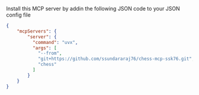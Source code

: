 Install this MCP server by addin the 
following JSON code to your JSON config 
file

```json
{
    "mcpServers": {
        "server": {
          "command": "uvx",
          "args": [
            "--from",
            "git+https://github.com/ssundararaj76/chess-mcp-ssk76.git",
            "chess"
          ]
        }
    }
}
```